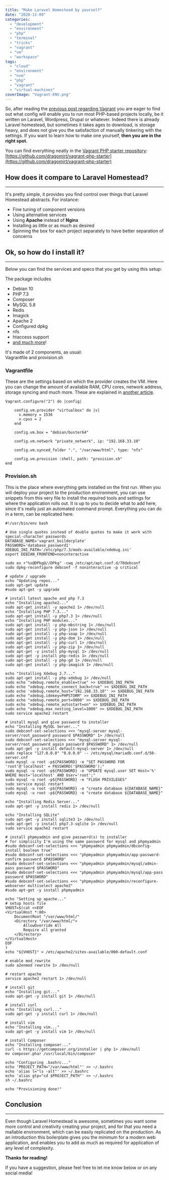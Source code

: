 ```yaml
---
title: "Make Laravel Homestead by yourself"
date: "2020-11-09"
categories: 
  - "development"
  - "environment"
  - "php"
  - "terminal"
  - "tricks"
  - "vagrant"
  - "vm"
  - "workspace"
tags: 
  - "cloud"
  - "environment"
  - "nvm"
  - "php"
  - "vagrant"
  - "virtual-machines"
coverImage: "Vagrant-ENV.png"
---
```


So, after reading the [previous post regarding Vagrant](https://practicalphp.dev/what-is-vagrant/) you are eager to find out what config will enable you to run most PHP-based projects locally, be it written on Laravel, Wordpress, Drupal or whatever. Indeed there is already Laravel homestead, but sometimes it takes ages to download, is storage heavy, and does not give you the satisfaction of manually tinkering with the settings. If you want to learn how to make one yourself, **then you are in the right spot.**  
  
You can find everything neatly in the [Vagrant PHP starter repository](https://github.com/dragomirt/vagrant-php-starter): [https://github.com/dragomirt/vagrant-php-starter](https://github.com/dragomirt/vagrant-php-starter)

## How does it compare to Laravel Homestead?

* * *

It's pretty simple, it provides you find control over things that Laravel Homestead abstracts. For instance:

- Fine tuning of component versions
- Using alternative services
- Using **Apache** instead of **Nginx**
- Installing as little or as much as desired
- Spinning the box for each project separately to have better separation of concerns

## Ok, so how do I install it?

* * *

Below you can find the services and specs that you get by using this setup:

The package includes

- Debian 10
- PHP 7.3
- Composer
- MySQL 5.8
- Redis
- Imagick
- Apache 2
- Configured dpkg
- nfs
- htaccess support
- [and much more](https://practicalphp.dev/how-to-switch-node-version-on-the-fly/)!

It's made of 2 components, as usual:  
Vagrantfile and provision.sh

### Vagrantfile

These are the settings based on which the provider creates the VM. Here you can change the amount of available RAM, CPU cores, network address, storage syncing and much more. These are explained in [another article](https://practicalphp.dev/what-is-vagrant/).

```
Vagrant.configure("2") do |config|

    config.vm.provider "virtualbox" do |v|
      v.memory = 1536
      v.cpus = 2
    end

    config.vm.box = "debian/buster64"

    config.vm.network "private_network", ip: "192.168.33.10"

    config.vm.synced_folder ".", "/var/www/html", type: "nfs"

    config.vm.provision :shell, path: "provision.sh"
end
```

### Provision.sh

This is the place where everything gets installed on the first run. When you will deploy your project to the production environment, you can use snippets from this very file to install the required tools and settings for where the application rolls out. It is up to you to decide what to add here, since it's really just an automated command prompt. Everything you can do in a term, can be replicated here.

```
#!/usr/bin/env bash

# Use single quotes instead of double quotes to make it work with special-character passwords
DATABASE_NAME='vagrant_boilderplate'
PASSWORD='database_password1'
XDEBUG_INI_PATH='/etc/php/7.3/mods-available/xdebug.ini'
export DEBIAN_FRONTEND=noninteractive

sudo ex +"%s@DPkg@//DPkg" -cwq /etc/apt/apt.conf.d/70debconf
sudo dpkg-reconfigure debconf -f noninteractive -p critical

# update / upgrade
echo "Updating repos..."
sudo apt-get update
#sudo apt-get -y upgrade

# install latest apache and php 7.3
echo "Installing apache2..."
sudo apt-get install -y apache2 1> /dev/null
echo "Installing PHP 7.3..."
sudo apt-get install -y php7.3 1> /dev/null
echo "Installing PHP modules..."
sudo apt-get install -y php-mbstring 1> /dev/null
sudo apt-get install -y php-json 1> /dev/null
sudo apt-get install -y php-soap 1> /dev/null
sudo apt-get install -y php-dom 1> /dev/null
sudo apt-get install -y php-curl 1> /dev/null
sudo apt-get install -y php-zip 1> /dev/null
sudo apt-get -y install php-mysql 1> /dev/null
sudo apt-get -y install php-redis 1> /dev/null
sudo apt-get install -y php-gd 1> /dev/null
sudo apt-get install -y php-imagick 1> /dev/null

echo "Installing Xdebug 2.7..."
sudo apt-get install -y php-xdebug 1> /dev/null
sudo echo "xdebug.remote_enable=true" >> $XDEBUG_INI_PATH
sudo echo "xdebug.remote_connect_back=true" >> $XDEBUG_INI_PATH
sudo echo 'xdebug.remote_host="192.168.33.10"' >> $XDEBUG_INI_PATH
sudo echo "xdebug.idekey=PHPSTORM" >> $XDEBUG_INI_PATH
sudo echo "xdebug.remote_port=9000" >> $XDEBUG_INI_PATH
sudo echo "xdebug.remote_autostart=on" >> $XDEBUG_INI_PATH
sudo echo "xdebug.max_nesting_level=1000" >> $XDEBUG_INI_PATH
sudo service apache2 restart

# install mysql and give password to installer
echo "Installing MySQL Server..."
sudo debconf-set-selections <<< "mysql-server mysql-server/root_password password $PASSWORD" 1> /dev/null
sudo debconf-set-selections <<< "mysql-server mysql-server/root_password_again password $PASSWORD" 1> /dev/null
sudo apt-get -y install default-mysql-server 1> /dev/null
sudo replace "127.0.0.0" "0.0.0.0" -- /etc/mysql/mariadb.conf.d/50-server.cnf
sudo mysql -u root -p${PASSWORD} -e "SET PASSWORD FOR 'root'@'localhost' = PASSWORD('$PASSWORD');"
sudo mysql -u root -p${PASSWORD} -e "UPDATE mysql.user SET Host='%' WHERE Host='localhost' AND User='root';"
sudo mysql -u root -p${PASSWORD} -e "FLUSH PRIVILEGES"
sudo service mysql restart
sudo mysql -u root -p${PASSWORD} -e "create database ${DATABASE_NAME}"
sudo mysql -u root -p${PASSWORD} -e "create database ${DATABASE_NAME}"

echo "Installing Redis Server..."
sudo apt-get -y install redis 1> /dev/null

echo "Installing SQLite"
sudo apt-get -y install sqlite3 1> /dev/null
sudo apt-get -y install php7.3-sqlite 1> /dev/null
sudo service apache2 restart

# install phpmyadmin and give password(s) to installer
# for simplicity I'm using the same password for mysql and phpmyadmin
#sudo debconf-set-selections <<< "phpmyadmin phpmyadmin/dbconfig-install boolean true"
#sudo debconf-set-selections <<< "phpmyadmin phpmyadmin/app-password-confirm password $PASSWORD"
#sudo debconf-set-selections <<< "phpmyadmin phpmyadmin/mysql/admin-pass password $PASSWORD"
#sudo debconf-set-selections <<< "phpmyadmin phpmyadmin/mysql/app-pass password $PASSWORD"
#sudo debconf-set-selections <<< "phpmyadmin phpmyadmin/reconfigure-webserver multiselect apache2"
#sudo apt-get -y install phpmyadmin

echo "Setting up apache..."
# setup hosts file
VHOST=$(cat <<EOF
<VirtualHost *:80>
    DocumentRoot "/var/www/html/"
    <Directory "/var/www/html/">
        AllowOverride All
        Require all granted
    </Directory>
</VirtualHost>
EOF
)
echo "${VHOST}" > /etc/apache2/sites-available/000-default.conf

# enable mod_rewrite
sudo a2enmod rewrite 1> /dev/null

# restart apache
service apache2 restart 1> /dev/null

# install git
echo "Installing git..."
sudo apt-get -y install git 1> /dev/null

# install curl
echo "Installing curl..."
sudo apt-get -y install curl 1> /dev/null

# install vim
echo "Installing vim..."
sudo apt-get -y install vim 1> /dev/null

# install Composer
echo "Installing composer..."
curl -s https://getcomposer.org/installer | php 1> /dev/null
mv composer.phar /usr/local/bin/composer

echo "Configuring .bashrc..."
echo 'PROJECT_PATH="/var/www/html"' >> ~/.bashrc
echo 'alias l="ls -alt"' >> ~/.bashrc
echo 'alias gtp="cd $PROJECT_PATH"' >> ~/.bashrc
sh ~/.bashrc

echo "Provisioning done!"
```

## Conclusion

* * *

Even though Laravel Homestead is awesome, sometimes you want some more control and creativity creating your project, and for that you need a mallable environment, which can be easily replicated on the production. As an introduction this boilerplate gives you the minimum for a modern web application, and enables you to add as much as required for application of any level of complexity.

**Thanks for reading!**

If you have a suggestion, please feel free to let me know below or on any social media!
